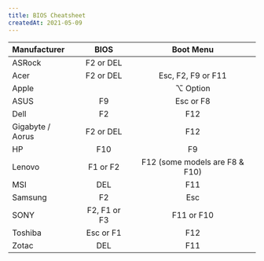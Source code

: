 ```yaml
---
title: BIOS Cheatsheet
createdAt: 2021-05-09
---
```


| Manufacturer     |     BIOS     |           Boot Menu            |
| :--------------- | :----------: | :----------------------------: |
| ASRock           |  F2 or DEL   |                                |
| Acer             |  F2 or DEL   |       Esc, F2, F9 or F11       |
| Apple            |              |            ⌥ Option            |
| ASUS             |      F9      |           Esc or F8            |
| Dell             |      F2      |              F12               |
| Gigabyte / Aorus |  F2 or DEL   |              F12               |
| HP               |     F10      |               F9               |
| Lenovo           |   F1 or F2   | F12 (some models are F8 & F10) |
| MSI              |     DEL      |              F11               |
| Samsung          |      F2      |              Esc               |
| SONY             | F2, F1 or F3 |           F11 or F10           |
| Toshiba          |  Esc or F1   |              F12               |
| Zotac            |     DEL      |              F11               |
